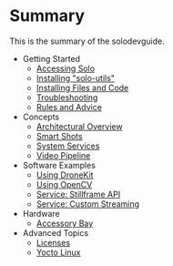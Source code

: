# Summary

This is the summary of the solodevguide.

* Getting Started
   * [Accessing Solo](network.md)
   * [Installing "solo-utils"](utils.md)
   * [Installing Files and Code](uploading.md)
   * [Troubleshooting](reset.md)
   * [Rules and Advice](donts.md)
* Concepts
   * [Architectural Overview](overview.md)
   * [Smart Shots](smartshot.md)
   * [System Services](service.md)
   * [Video Pipeline](video.md)
* Software Examples
   * [Using DroneKit](example-dronekit.md)
   * [Using OpenCV](example-opencv.md)
   * [Service: Stillframe API](example-stillframe.md)
   * [Service: Custom Streaming](video-out.md)
* Hardware
   * [Accessory Bay](hardware-accessorybay.md)
* Advanced Topics
   * [Licenses](licenses.md)
   * [Yocto Linux](linux.md)
